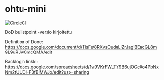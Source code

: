 # ohtu-mini

[![CircleCI](https://circleci.com/gh/anketola/ohtu-mini.svg?style=svg)](https://circleci.com/gh/anketola/ohtu-mini)

DoD bulletpoint -versio kirjoitettu

Definition of Done:
https://docs.google.com/document/d/11sFet8RXvsOuduLlZrJaglBEncGL8m9L9uRJw0mcQMA/edit

Backlogin linkki:
https://docs.google.com/spreadsheets/d/1w9VKrFW_TY9B6ujOGc0o4PbNxNm2tUUOI-F3fBlMWJo/edit?usp=sharing
